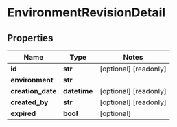 # EnvironmentRevisionDetail

## Properties
Name | Type | Notes
------------ | ------------- | -------------
**id** | **str** | [optional] [readonly] 
**environment** | **str** | 
**creation_date** | **datetime** | [optional] [readonly] 
**created_by** | **str** | [optional] [readonly] 
**expired** | **bool** | [optional] 


